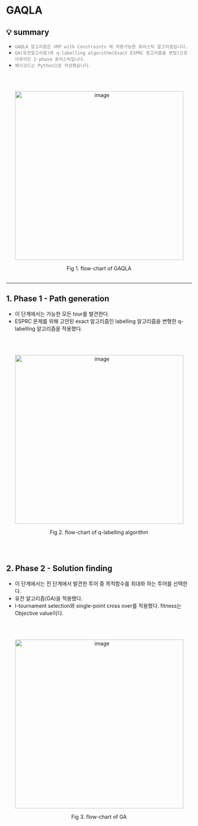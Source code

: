 # GAQLA
## 💡 summary
<ul><li><code style="color : Gray">GAQLA 알고리즘은 VRP with Constraints 에 적용가능한 휴리스틱 알고리즘입니다.</code></li><li><code style="color : Gray">GA(유전알고리즘)와 q-labelling algorithm(Exact ESPRC 알고리즘을 변형)으로 이루어진 2-phase 휴리스틱입니다.</code></li><li><code style="color : Gray">예시코드는 Python으로 작성됐습니다.</code></li></ul>
<br>   
<br> 
<p align="center">
<img width="457" alt="image" src="https://github.com/user-attachments/assets/03b13fd0-0193-448a-95ab-5b46622a9384">
<p\>
<p align="center">
Fig 1. flow-chart of GAQLA
<p\>
<br>   
<br> 
    
---

## 1. Phase 1 - Path generation
* 이 단계에서는 가능한 모든 tour를 발견한다.
* ESPRC 문제를 위해 고안된 exact 알고리즘인 labelling 알고리즘을 변형한 q-labelling 알고리즘을 적용했다.

<br>   
<br> 
<p align="center">
<img width="457" alt="image" src="https://github.com/user-attachments/assets/744a498e-84af-4f4a-9826-212d9e483eb5">
<p\>
<p align="center">
Fig 2. flow-chart of q-labelling algorithm
<p\>
    
</p> 
<br>   
<br>   

## 2. Phase 2 - Solution finding
* 이 단계에서는 전 단계에서 발견한 투어 중 목적함수를 최대화 하는 투어를 선택한다.
* 유전 알고리즘(GA)을 적용했다.
* l-tournament selection와 single-point cross over를 적용했다. fitness는 Objective value이다.

<br>   
<br> 
<p align="center">
<img width="457" alt="image" src="https://github.com/user-attachments/assets/d2b7ebcb-47b0-4339-b059-de2ca44fb000">
<p\>
<p align="center">
Fig 3. flow-chart of GA
<p\>
    
</p> 
<br>   
<br>   
